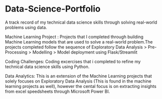 # Data-Science-Portfolio
A track record of my technical data science skills through solving real-world problems using data.

Machine Learning Project :
Projects that I completed through building Machine Learning models that are used to solve a real-world problem.The projects completed follow the sequence of Exploratory Data Analysis > Pre-Processing > Modelling > Model deployment using Flask/Streamlit

Coding Challenges:
Coding excercises that i completed to refine my technical data science skills using Python. 

Data Analytics:
This is an extension of the Machine Learning projects that solely focuses on Exploratory Data Analysis (This is found in the machine learning projects as well), however the cental focus is on extracting insights from excel speedsheets through Microsoft Power BI. 
